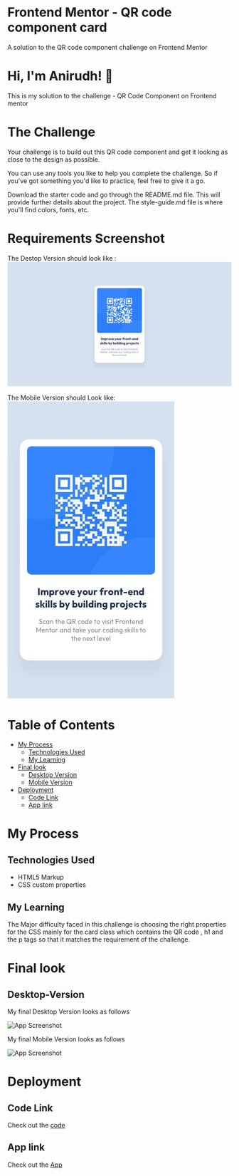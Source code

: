 
# Frontend Mentor - QR code component card

A solution to the QR code component challenge on Frontend Mentor
# Hi, I'm Anirudh! 👋
This is my solution to the challenge - QR Code Component on Frontend mentor



#  The Challenge

Your challenge is to build out this QR code component and get it looking as close to the design as possible.

You can use any tools you like to help you complete the challenge. So if you've got something you'd like to practice, feel free to give it a go.

Download the starter code and go through the README.md file. This will provide further details about the project. The style-guide.md file is where you'll find colors, fonts, etc.


# Requirements Screenshot

The Destop Version should look like :
![App Screenshot](./design/desktop-design.jpg)

The Mobile Version should Look like:
![App Screenshot](./design/mobile-design.jpg)


# Table of Contents
- [My Process](#My-Process)
    - [Technologies Used](#Technologies-Used)
    - [My Learning](#My-Learning)
- [Final look](#Final-look)   
    - [Desktop Version](#Desktop-Version)
    - [Mobile Version](#Mobile-Version)
- [Deployment](#Deployment)
    - [Code Link](#Code-Link)
    - [App link](#App-link)



# My Process
## Technologies Used
- HTML5 Markup
- CSS custom properties

## My Learning

The Major difficulty faced in this challenge is choosing the right properties
for the CSS mainly for the card class which contains the QR code , h1 and the p tags
so that it matches the requirement of the challenge.

# Final look
## Desktop-Version

My final Desktop Version looks as follows

![App Screenshot](.Webpage_Screenshot.jpg)

My final Mobile Version looks as follows

![App Screenshot](.mobile_device_View_Screenshot.jpg)

# Deployment
## Code Link
 Check out the [code](#https://github.com/Haraani/FrontEnd/tree/main/QR-Code-Component) 

## App link
 
 Check out the [App](#)